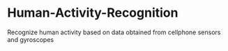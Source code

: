 # Human-Activity-Recognition
Recognize human activity based on data obtained from cellphone sensors and gyroscopes
